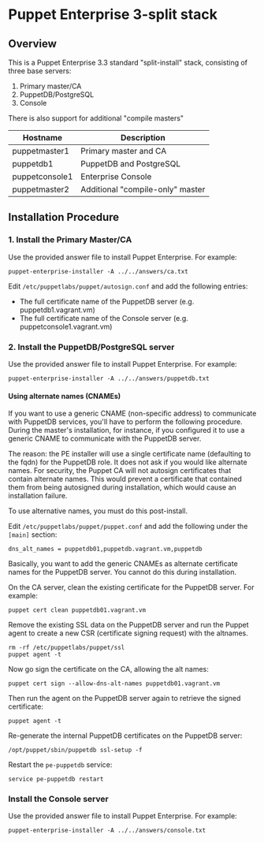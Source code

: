 # Puppet Enterprise 3-split stack

## Overview

This is a Puppet Enterprise 3.3 standard "split-install" stack, consisting of
three base servers:

1. Primary master/CA
2. PuppetDB/PostgreSQL
3. Console

There is also support for additional "compile masters"

| Hostname       | Description                      |
| -------------- | -------------------------------- |
| puppetmaster1  | Primary master and CA            |
| puppetdb1      | PuppetDB and PostgreSQL          |
| puppetconsole1 | Enterprise Console               |
| puppetmaster2  | Additional "compile-only" master |


## Installation Procedure

### 1. Install the Primary Master/CA

Use the provided answer file to install Puppet Enterprise.  For example:

```shell
puppet-enterprise-installer -A ../../answers/ca.txt
```

Edit `/etc/puppetlabs/puppet/autosign.conf` and add the following entries:

* The full certificate name of the PuppetDB server (e.g. puppetdb1.vagrant.vm)
* The full certificate name of the Console server (e.g. puppetconsole1.vagrant.vm)

### 2. Install the PuppetDB/PostgreSQL server

Use the provided answer file to install Puppet Enterprise.  For example:

```shell
puppet-enterprise-installer -A ../../answers/puppetdb.txt
```

#### Using alternate names (CNAMEs)

If you want to use a generic CNAME (non-specific address) to communicate with
PuppetDB services, you'll have to perform the following procedure.  During the
master's installation, for instance, if you configured it to use a generic
CNAME to communicate with the PuppetDB server.

The reason: the PE installer will use a single certificate name (defaulting to
the fqdn) for the PuppetDB role.  It does not ask if you would like alternate
names.  For security, the Puppet CA will not autosign certificates that contain
alternate names.  This would prevent a certificate that contained them from
being autosigned during installation, which would cause an installation failure.

To use alternative names, you must do this post-install.


Edit `/etc/puppetlabs/puppet/puppet.conf` and add the following under the
`[main]` section:

```
dns_alt_names = puppetdb01,puppetdb.vagrant.vm,puppetdb
```

Basically, you want to add the generic CNAMEs as alternate certificate names for
the PuppetDB server.  You cannot do this during installation.

On the CA server, clean the existing certificate for the PuppetDB server.  For
example:

```shell
puppet cert clean puppetdb01.vagrant.vm
```

Remove the existing SSL data on the PuppetDB server and run the Puppet agent
to create a new CSR (certificate signing request) with the altnames.

```shell
rm -rf /etc/puppetlabs/puppet/ssl
puppet agent -t
```

Now go sign the certificate on the CA, allowing the alt names:

```shell
puppet cert sign --allow-dns-alt-names puppetdb01.vagrant.vm
```

Then run the agent on the PuppetDB server again to retrieve the signed certificate:

```shell
puppet agent -t
```

Re-generate the internal PuppetDB certificates on the PuppetDB server:

```shell
/opt/puppet/sbin/puppetdb ssl-setup -f
```

Restart the `pe-puppetdb` service:

```shell
service pe-puppetdb restart
```

### Install the Console server

Use the provided answer file to install Puppet Enterprise.  For example:

```shell
puppet-enterprise-installer -A ../../answers/console.txt
```

